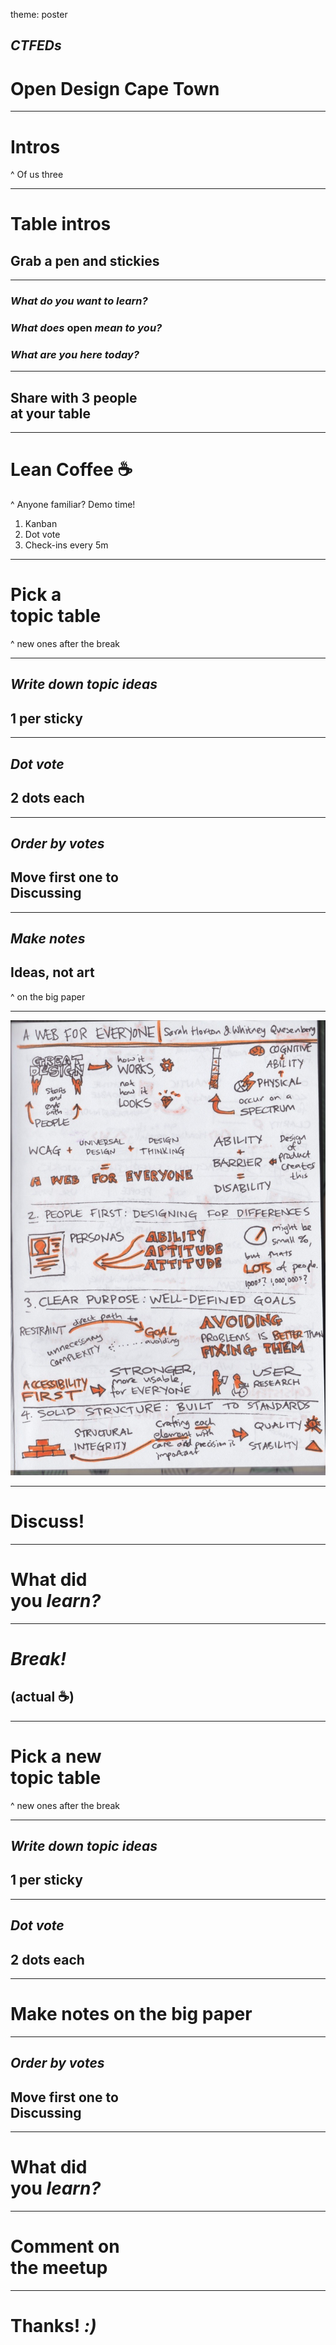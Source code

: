 theme: poster

## *CTFEDs*
# Open Design Cape Town

---

# Intros

^ Of us three

---

# Table intros
## Grab a pen and stickies

---

### *What do you want to learn?*
### *What does* open *mean to you?*
### *What are you here today?*

---

## Share with 3 people<br>at your table

---

# Lean Coffee :coffee:

^ Anyone familiar?
Demo time!
1. Kanban
2. Dot vote
3. Check-ins every 5m

---

# Pick a<br>topic table

^ new ones after the break

---

## *Write down topic ideas*
## 1 per sticky

---

## *Dot vote*
## 2 dots each

---

## *Order by votes*
## Move first one to<br>**Discussing**

---

## *Make notes*
## Ideas, not art

^ on the big paper

---

![](sketchnotes.jpg)

---

# **Discuss!**

---

# What did<br>you *learn?*

---

# *Break!*
## (actual :coffee:)

---

# Pick a new<br>topic table

^ new ones after the break

---

## *Write down topic ideas*
## 1 per sticky

---

## *Dot vote*
## 2 dots each

---

# Make notes on the big paper

---

## *Order by votes*
## Move first one to<br>**Discussing**

---

# What did<br>you *learn?*

---

# Comment on<br>the meetup

---

# Thanks! *:)*
